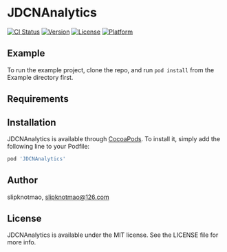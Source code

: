 # JDCNAnalytics

[![CI Status](https://img.shields.io/travis/slipknotmao/JDCNAnalytics.svg?style=flat)](https://travis-ci.org/slipknotmao/JDCNAnalytics)
[![Version](https://img.shields.io/cocoapods/v/JDCNAnalytics.svg?style=flat)](https://cocoapods.org/pods/JDCNAnalytics)
[![License](https://img.shields.io/cocoapods/l/JDCNAnalytics.svg?style=flat)](https://cocoapods.org/pods/JDCNAnalytics)
[![Platform](https://img.shields.io/cocoapods/p/JDCNAnalytics.svg?style=flat)](https://cocoapods.org/pods/JDCNAnalytics)

## Example

To run the example project, clone the repo, and run `pod install` from the Example directory first.

## Requirements

## Installation

JDCNAnalytics is available through [CocoaPods](https://cocoapods.org). To install
it, simply add the following line to your Podfile:

```ruby
pod 'JDCNAnalytics'
```

## Author

slipknotmao, slipknotmao@126.com

## License

JDCNAnalytics is available under the MIT license. See the LICENSE file for more info.
